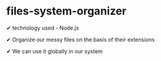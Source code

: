 # files-system-organizer




✔ technology used - Node.js

✔ Organize our messy files on the basis of their extensions

✔ We can use it globally in our system
